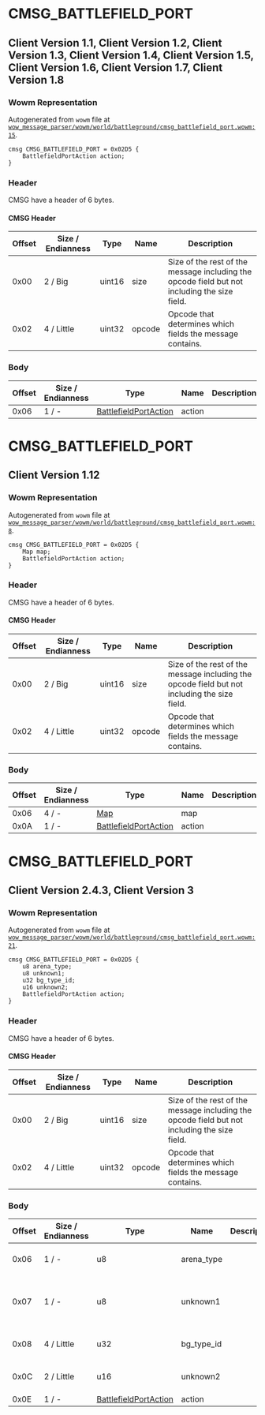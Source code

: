 # CMSG_BATTLEFIELD_PORT

## Client Version 1.1, Client Version 1.2, Client Version 1.3, Client Version 1.4, Client Version 1.5, Client Version 1.6, Client Version 1.7, Client Version 1.8

### Wowm Representation

Autogenerated from `wowm` file at [`wow_message_parser/wowm/world/battleground/cmsg_battlefield_port.wowm:15`](https://github.com/gtker/wow_messages/tree/main/wow_message_parser/wowm/world/battleground/cmsg_battlefield_port.wowm#L15).
```rust,ignore
cmsg CMSG_BATTLEFIELD_PORT = 0x02D5 {
    BattlefieldPortAction action;
}
```
### Header

CMSG have a header of 6 bytes.

#### CMSG Header

| Offset | Size / Endianness | Type   | Name   | Description |
| ------ | ----------------- | ------ | ------ | ----------- |
| 0x00   | 2 / Big           | uint16 | size   | Size of the rest of the message including the opcode field but not including the size field.|
| 0x02   | 4 / Little        | uint32 | opcode | Opcode that determines which fields the message contains.|

### Body

| Offset | Size / Endianness | Type | Name | Description | Comment |
| ------ | ----------------- | ---- | ---- | ----------- | ------- |
| 0x06 | 1 / - | [BattlefieldPortAction](battlefieldportaction.md) | action |  |  |

# CMSG_BATTLEFIELD_PORT

## Client Version 1.12

### Wowm Representation

Autogenerated from `wowm` file at [`wow_message_parser/wowm/world/battleground/cmsg_battlefield_port.wowm:8`](https://github.com/gtker/wow_messages/tree/main/wow_message_parser/wowm/world/battleground/cmsg_battlefield_port.wowm#L8).
```rust,ignore
cmsg CMSG_BATTLEFIELD_PORT = 0x02D5 {
    Map map;
    BattlefieldPortAction action;
}
```
### Header

CMSG have a header of 6 bytes.

#### CMSG Header

| Offset | Size / Endianness | Type   | Name   | Description |
| ------ | ----------------- | ------ | ------ | ----------- |
| 0x00   | 2 / Big           | uint16 | size   | Size of the rest of the message including the opcode field but not including the size field.|
| 0x02   | 4 / Little        | uint32 | opcode | Opcode that determines which fields the message contains.|

### Body

| Offset | Size / Endianness | Type | Name | Description | Comment |
| ------ | ----------------- | ---- | ---- | ----------- | ------- |
| 0x06 | 4 / - | [Map](map.md) | map |  |  |
| 0x0A | 1 / - | [BattlefieldPortAction](battlefieldportaction.md) | action |  |  |

# CMSG_BATTLEFIELD_PORT

## Client Version 2.4.3, Client Version 3

### Wowm Representation

Autogenerated from `wowm` file at [`wow_message_parser/wowm/world/battleground/cmsg_battlefield_port.wowm:21`](https://github.com/gtker/wow_messages/tree/main/wow_message_parser/wowm/world/battleground/cmsg_battlefield_port.wowm#L21).
```rust,ignore
cmsg CMSG_BATTLEFIELD_PORT = 0x02D5 {
    u8 arena_type;
    u8 unknown1;
    u32 bg_type_id;
    u16 unknown2;
    BattlefieldPortAction action;
}
```
### Header

CMSG have a header of 6 bytes.

#### CMSG Header

| Offset | Size / Endianness | Type   | Name   | Description |
| ------ | ----------------- | ------ | ------ | ----------- |
| 0x00   | 2 / Big           | uint16 | size   | Size of the rest of the message including the opcode field but not including the size field.|
| 0x02   | 4 / Little        | uint32 | opcode | Opcode that determines which fields the message contains.|

### Body

| Offset | Size / Endianness | Type | Name | Description | Comment |
| ------ | ----------------- | ---- | ---- | ----------- | ------- |
| 0x06 | 1 / - | u8 | arena_type |  | mangosone/mangos-tbc/azerothcore: arenatype if arena |
| 0x07 | 1 / - | u8 | unknown1 |  | mangosone/mangos-tbc/azerothcore: unk, can be 0x0 (may be if was invited?) and 0x1 |
| 0x08 | 4 / Little | u32 | bg_type_id |  | mangosone/mangos-tbc/azerothcore: type id from dbc |
| 0x0C | 2 / Little | u16 | unknown2 |  | mangosone/mangos-tbc/azerothcore: 0x1F90 constant? |
| 0x0E | 1 / - | [BattlefieldPortAction](battlefieldportaction.md) | action |  |  |

